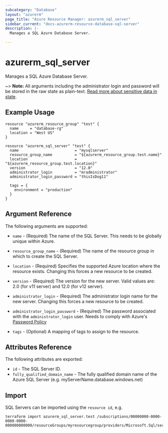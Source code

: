 ```yaml
---
subcategory: "Database"
layout: "azurerm"
page_title: "Azure Resource Manager: azurerm_sql_server"
sidebar_current: "docs-azurerm-resource-database-sql-server"
description: |-
  Manages a SQL Azure Database Server.

---
```


# azurerm_sql_server

Manages a SQL Azure Database Server.

~> **Note:** All arguments including the administrator login and password will be stored in the raw state as plain-text.
[Read more about sensitive data in state](/docs/state/sensitive-data.html).

## Example Usage

```hcl
resource "azurerm_resource_group" "test" {
  name     = "database-rg"
  location = "West US"
}

resource "azurerm_sql_server" "test" {
  name                         = "mysqlserver"
  resource_group_name          = "${azurerm_resource_group.test.name}"
  location                     = "${azurerm_resource_group.test.location}"
  version                      = "12.0"
  administrator_login          = "mradministrator"
  administrator_login_password = "thisIsDog11"

  tags = {
    environment = "production"
  }
}
```
## Argument Reference

The following arguments are supported:

* `name` - (Required) The name of the SQL Server. This needs to be globally unique within Azure.

* `resource_group_name` - (Required) The name of the resource group in which to create the SQL Server.

* `location` - (Required) Specifies the supported Azure location where the resource exists. Changing this forces a new resource to be created.

* `version` - (Required) The version for the new server. Valid values are: 2.0 (for v11 server) and 12.0 (for v12 server).

* `administrator_login` - (Required) The administrator login name for the new server. Changing this forces a new resource to be created.

* `administrator_login_password` - (Required) The password associated with the `administrator_login` user. Needs to comply with Azure's [Password Policy](https://msdn.microsoft.com/library/ms161959.aspx)

* `tags` - (Optional) A mapping of tags to assign to the resource.

## Attributes Reference

The following attributes are exported:

* `id` - The SQL Server ID.
* `fully_qualified_domain_name` - The fully qualified domain name of the Azure SQL Server (e.g. myServerName.database.windows.net)

## Import

SQL Servers can be imported using the `resource id`, e.g.

```shell
terraform import azurerm_sql_server.test /subscriptions/00000000-0000-0000-0000-000000000000/resourceGroups/myresourcegroup/providers/Microsoft.Sql/servers/myserver
```
